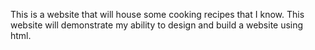 This is a website that will house some cooking recipes that I know.
This website will demonstrate my ability to design and build a website using html.